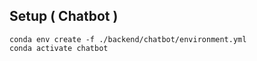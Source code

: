 ## Setup ( Chatbot )

```
conda env create -f ./backend/chatbot/environment.yml
conda activate chatbot
```
